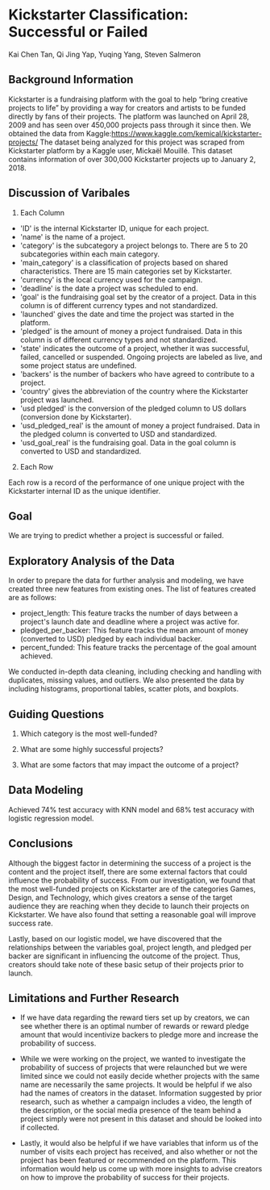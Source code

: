 # Kickstarter Classification: Successful or Failed

Kai Chen Tan, Qi Jing Yap, Yuqing Yang, Steven Salmeron

## Background Information
Kickstarter is a fundraising platform with the goal to help “bring creative projects to life” by providing a way for creators and artists to be funded directly by fans of their projects. The platform was launched on April 28, 2009 and has seen over 450,000 projects pass through it since then. We obtained the data from Kaggle:https://www.kaggle.com/kemical/kickstarter-projects/ The dataset being analyzed for this project was scraped from Kickstarter platform by a Kaggle user, Mickaël Mouillé. This dataset contains information of over 300,000 Kickstarter projects up to January 2, 2018.

## Discussion of Varibales
1. Each Column

- 'ID' is the internal Kickstarter ID, unique for each project.
- 'name' is the name of a project.
- 'category' is the subcategory a project belongs to. There are 5 to 20 subcategories within each main category.
- 'main_category' is a classification of projects based on shared characteristics. There are 15 main categories set by Kickstarter.
- 'currency' is the local currency used for the campaign.
- 'deadline' is the date a project was scheduled to end.
- 'goal' is the fundraising goal set by the creator of a project. Data in this column is of different currency types and not standardized.
- 'launched' gives the date and time the project was started in the platform.
- 'pledged' is the amount of money a project fundraised. Data in this column is of different currency types and not standardized.
- 'state' indicates the outcome of a project, whether it was successful, failed, cancelled or suspended. Ongoing projects are labeled as live, and some project status are undefined.
- 'backers' is the number of backers who have agreed to contribute to a project.
- 'country' gives the abbreviation of the country where the Kickstarter project was launched.
- 'usd pledged' is the conversion of the pledged column to US dollars (conversion done by Kickstarter).
- 'usd_pledged_real' is the amount of money a project fundraised. Data in the pledged column is converted to USD and standardized.
- 'usd_goal_real' is the fundraising goal. Data in the goal column is converted to USD and standardized.

2. Each Row

Each row is a record of the performance of one unique project with the Kickstarter internal ID as the unique identifier.

## Goal
We are trying to predict whether a project is successful or failed.

## Exploratory Analysis of the Data

In order to prepare the data for further analysis and modeling, we have created three new features from existing ones. The list of features created are as follows:

- project_length: This feature tracks the number of days between a project's launch date and deadline where a project was active for. 
- pledged_per_backer: This feature tracks the mean amount of money (converted to USD) pledged by each individual backer. 
- percent_funded: This feature tracks the percentage of the goal amount achieved.

We conducted in-depth data cleaning, including checking and handling with duplicates, missing values, and outliers. We also presented the data by including histograms, proportional tables, scatter plots, and boxplots.

## Guiding Questions 
1. Which category is the most well-funded?

2. What are some highly successful projects?

3. What are some factors that may impact the outcome of a project?

## Data Modeling
Achieved 74% test accuracy with KNN model and 68% test accuracy with logistic regression model.

## Conclusions
Although the biggest factor in determining the success of a project is the content and the project itself, there are some external factors that could influence the probability of success. From our investigation, we found that the most well-funded projects on Kickstarter are of the categories Games, Design, and Technology, which gives creators a sense of the target audience they are reaching when they decide to launch their projects on Kickstarter. We have also found that setting a reasonable goal will improve success rate. 

Lastly, based on our logistic model, we have discovered that the relationships between the variables goal, project length, and pledged per backer are significant in influencing the outcome of the project. Thus, creators should take note of these basic setup of their projects prior to launch.

## Limitations and Further Research
- If we have data regarding the reward tiers set up by creators, we can see whether there is an optimal number of rewards or reward pledge amount that would incentivize backers to pledge more and increase the probability of success.

- While we were working on the project, we wanted to investigate the probability of success of projects that were relaunched but we were limited since we could not easily decide whether projects with the same name are necessarily the same projects. It would be helpful if we also had the names of creators in the dataset.
Information suggested by prior research, such as whether a campaign includes a video, the length of the description, or the social media presence of the team behind a project simply were not present in this dataset and should be looked into if collected.

- Lastly, it would also be helpful if we have variables that inform us of the number of visits each project has received, and also whether or not the project has been featured or recommended on the platform. This information would help us come up with more insights to advise creators on how to improve the probability of success for their projects.
